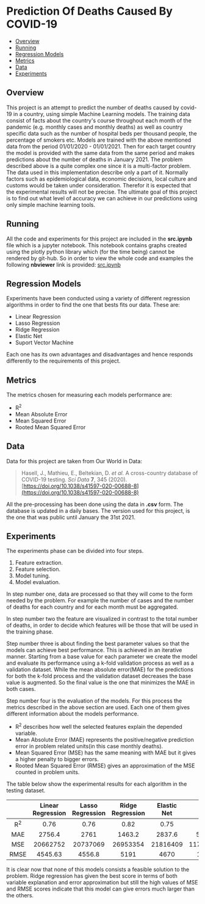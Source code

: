 # Prediction Of Deaths Caused By COVID-19

* [Overview](#overview)
* [Running](#running)
* [Regression Models](#regression-models)
* [Metrics](#metrics)
* [Data](#data)
* [Experiments](#experiments)


## Overview

This project is an attempt to predict the number of deaths caused by covid-19 in a  country, using simple Machine Learning models. The training data consist of facts about the country's  course throughout each month of the pandemic  (e.g. monthly cases and monthly deaths) as well as country specific data such as the number of hospital beds per thousand people, the percentage of smokers etc.                                                                                                     Models are trained with the above mentioned data from the period  01/01/2020 - 01/01/2021. Then for each target country the model is provided with the same data from the same period  and makes predictions about the number of deaths in January 2021.                                                                                            The problem described above is a quite complex one since it is a multi-factor problem. The data used in this implementation describe only a part of it. Normally factors such as epidemiological data, economic decisions, local culture and customs  would be taken under consideration. Therefor it is expected that the experimental results will not be precise. The ultimate goal of this project is to find out what level of accuracy we can achieve in our predictions using only simple machine learning tools.

## Running

All the code and experiments for this project are included in the **src.ipynb** file which is a jupyter notebook.                                                                                   This notebook contains graphs created using the plotly python library which (for the time being) cannot be rendered by git-hub.
So in order to view the whole code and examples the following **nbviewer** link is provided:
[src.ipynb](https://nbviewer.jupyter.org/github/vGkatsis/Prediction_Of_Number_Of_Deaths_Caused_By_COVID-19/blob/devel/src.ipynb?flush_cache=true)

## Regression Models

Experiments have been conducted using a variety of different regression algorithms in order to find the one that bests fits
our data. These are:

<ul>
<li> Linear Regression </li>
<li> Lasso Regression </li>
<li> Ridge Regression </li>
<li> Elastic Net </li>
<li> Suport Vector Machine </li>
</ul>

Each one has its own advantages and disadvantages and hence responds differently to the requirements of this project.

## Metrics

The metrics chosen for measuring each models performance are:

<ul>
<li>R<sup>2</sup></li>
<li>Mean Absolute Error</li>
<li>Mean Squared Error</li>
<li>Rooted Mean Squared Error</li>
</ul>

## Data
Data for this project are taken from Our World in Data:
> Hasell, J., Mathieu, E., Beltekian, D. _et al._ A cross-country database of COVID-19 testing. _Sci Data_ **7**, 345 (2020). [https://doi.org/10.1038/s41597-020-00688-8](https://doi.org/10.1038/s41597-020-00688-8)

All the pre-processing has been done using the data in **.csv** form. The database is updated in a daily bases. The version used for this project, is the one that was public until January the 31st 2021.

## Experiments

The experiments phase can be divided into four steps.

1. Feature extraction.
2. Feature selection.
3. Model tuning.
4. Model evaluation.

In step number one, data are processed so that they will come to the form needed by the problem. For example the number of cases and the number of deaths for each country and for each month must be aggregated.

In step number two the feature are visualized in contrast to the  total number of deaths, in order to decide which features will be those that will be used in the training phase.

Step number three is about finding the best parameter values so that the models can achieve best performance. This is achieved in an iterative manner. Starting from a base value for each parameter we create the model and evaluate its performance using a k-fold validation process as well as a validation dataset. While the mean absolute error(MAE) for the predictions for both the k-fold process and the validation dataset decreases the base value is augmented. So the final value is the one that minimizes the MAE in both cases.

Step number four is the evaluation of the models. For this process the metrics described in the above section are used. Each one of them gives different information about the models performance.

- R<sup>2</sup>  describes how well the selected features explain the depended variable.
- Mean Absolute Error (MAE) represents the positive/negative prediction error in problem related units(in this case monthly deaths).
- Mean Squared Error (MSE)  has the same meaning with MAE but it gives a higher penalty to bigger errors.
- Rooted Mean Squared Error (RMSE) gives an approximation of the MSE counted in problem units.

The table below show the experimental results for each algorithm in the testing dataset.

|               | Linear Regression | Lasso Regression | Ridge Regression | Elastic Net |    SVM    |
| :-----------: | :---------------: | :--------------: | :--------------: | :---------: | :-------: |
| R<sup>2</sup> |       0.76        |       0.76       |       0.82       |    0.75     |   -0.34   |
|      MAE      |      2756.4       |       2761       |      1463.2      |   2837.6    |  5508.6   |
|      MSE      |     20662752      |     20737069     |     26953354     |  21816409   | 117010907 |
|     RMSE      |      4545.63      |      4556.8      |       5191       |    4670     |   10817   |

It is clear now that none of this models consists a feasible solution to the problem. Ridge regression has given the best score in terms of both variable explanation and error approximation but still the high values of MSE and RMSE scores indicate that this model can give errors much larger than the others.
